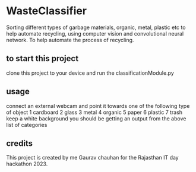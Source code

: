 # WasteClassifier
Sorting different types of garbage materials, organic, metal, plastic etc to help automate recycling, using computer vision and convolutional neural network. To help automate the process of recycling.
## to start this project
clone this project to your device and run the classificationModule.py
## usage
connect an external webcam and point it towards one of the following type of object
1 cardboard
2 glass
3 metal
4 organic
5 paper
6 plastic
7 trash
keep a white background
you should be getting an output from the above list of categories
## credits
This project is created by me Gaurav chauhan for the Rajasthan IT day hackathon 2023.
